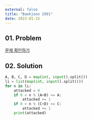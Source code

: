 ```yaml
---
external: false
title: "Baekjoon 2991"
date: 2023-01-15
---
```


## 01. Problem

[문제 확인하기](https://www.acmicpc.net/problem/2991)

## 02. Solution

```Python
A, B, C, D = map(int, input().split())
li = list(map(int, input().split()))
for n in li:
    attacked = 0
    if 0 < n % (A+B) <= A:
        attacked += 1
    if 0 < n % (C+D) <= C:
        attacked += 1
    print(attacked)
```
